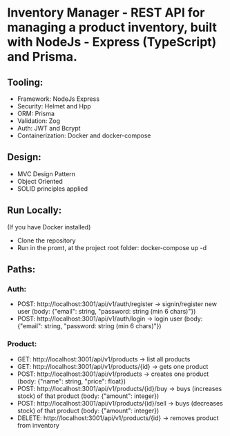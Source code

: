 # Inventory Manager - REST API for managing a product inventory, built with NodeJs - Express (TypeScript) and Prisma.

## Tooling:
- Framework: NodeJs Express
- Security: Helmet and Hpp
- ORM: Prisma
- Validation: Zog
- Auth: JWT and Bcrypt
- Containerization: Docker and docker-compose

## Design:
- MVC Design Pattern
- Object Oriented
- SOLID principles applied

## Run Locally:
(If you have Docker installed)
- Clone the repository
- Run in the promt, at the project root folder: docker-compose up -d

## Paths:
### Auth:
- POST: http://localhost:3001/api/v1/auth/register -> signin/register new user (body: {"email": string, "password: string (min 6 chars)"})
- POST: http://localhost:3001/api/v1/auth/login -> login user (body: {"email": string, "password: string (min 6 chars)"})

### Product:
- GET: http://localhost:3001/api/v1/products -> list all products
- GET: http://localhost:3001/api/v1/products/{id} -> gets one product
- POST: http://localhost:3001/api/v1/products -> creates one product (body: {"name": string, "price": float})
- POST: http://localhost:3001/api/v1/products/{id}/buy -> buys (increases stock) of that product (body: {"amount": integer})
- POST: http://localhost:3001/api/v1/products/{id}/sell -> buys (decreases stock) of that product (body: {"amount": integer})
- DELETE: http://localhost:3001/api/v1/products/{id} -> removes product from inventory 